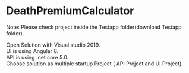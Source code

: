# DeathPremiumCalculator

Note: Please check project inside the Testapp folder(download Testapp folder).

Open Solution with Visual studio 2019.<br/>
UI is using Angular 8.<br/>
API is using .net core 5.0.<br/>
Choose solution as multiple startup Project ( API Project and UI Project).<br/>

